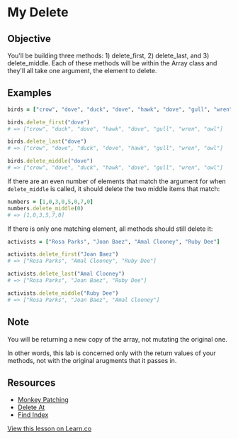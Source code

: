 

# My Delete

## Objective

You'll be building three methods: 1) delete_first, 2) delete_last, and 3) delete_middle. Each of these methods will be within the Array class and they'll all take one argument, the element to delete.

## Examples

```ruby
birds = ["crow", "dove", "duck", "dove", "hawk", "dove", "gull", "wren", "owl"]

birds.delete_first("dove")
# => ["crow", "duck", "dove", "hawk", "dove", "gull", "wren", "owl"]

birds.delete_last("dove")
# => ["crow", "dove", "duck", "dove", "hawk", "gull", "wren", "owl"]

birds.delete_middle("dove")
# => ["crow", "dove", "duck", "hawk", "dove", "gull", "wren", "owl"]
```

If there are an even number of elements that match the argument for when `delete_middle` is called, it should delete the two middle items that match:

```ruby
numbers = [1,0,3,0,5,0,7,0]
numbers.delete_middle(0)
# => [1,0,3,5,7,0]
```

If there is only one matching element, all methods should still delete it:

```ruby
activists = ["Rosa Parks", "Joan Baez", "Amal Clooney", "Ruby Dee"]

activists.delete_first("Joan Baez")
# => ["Rosa Parks", "Amal Clooney", "Ruby Dee"]

activists.delete_last("Amal Clooney")
# => ["Rosa Parks", "Joan Baez", "Ruby Dee"]

activists.delete_middle("Ruby Dee")
# => ["Rosa Parks", "Joan Baez", "Amal Clooney"]
```

## Note

You will be returning a new copy of the array, not mutating the original one. 

In other words, this lab is concerned only with the return values of your methods, not with the original arugments that it passes in.

## Resources
* [Monkey Patching](http://www.runtime-era.com/2012/12/reopen-and-modify-ruby-classes-monkey.html)
* [Delete At](http://apidock.com/ruby/Array/delete_at)
* [Find Index](http://apidock.com/ruby/Array/find_index)

<a href='https://learn.co/lessons/my-delete' data-visibility='hidden'>View this lesson on Learn.co</a>
